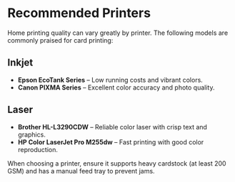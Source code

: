 # Recommended Printers

Home printing quality can vary greatly by printer. The following models are commonly praised for card printing:

## Inkjet
- **Epson EcoTank Series** – Low running costs and vibrant colors.
- **Canon PIXMA Series** – Excellent color accuracy and photo quality.

## Laser
- **Brother HL-L3290CDW** – Reliable color laser with crisp text and graphics.
- **HP Color LaserJet Pro M255dw** – Fast printing with good color reproduction.

When choosing a printer, ensure it supports heavy cardstock (at least 200 GSM) and has a manual feed tray to prevent jams.
